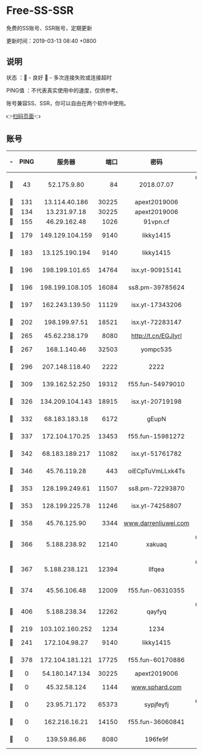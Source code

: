 # Free-SS-SSR

免费的SS账号、SSR账号，定期更新

更新时间：2019-03-13 08:40 +0800

## 说明

状态     ：🙂 - 良好 🙁 - 多次连接失败或连接超时

PING值   ：不代表真实使用中的速度，仅供参考。

账号兼容SS、SSR，你可以自由在两个软件中使用。

👉[扫码页面](https://liesauer.github.io/Free-SS-SSR/)👈

## 账号

|-|PING|服务器|端口|密码|加密方式|区域|
|:----:|:----:|:-----:|-----:|:----:|:----:|:----:|
|🙂|43|52.175.9.80|84|2018.07.07|chacha20-ietf-poly1305|HK|
|🙂|131|13.114.40.186|30225|apext2019006|chacha20|JP|
|🙂|134|13.231.97.18|30225|apext2019006|chacha20|JP|
|🙂|155|46.29.162.48|1026|91vpn.cf|rc4-md5|RU|
|🙂|179|149.129.104.159|9140|likky1415|aes-256-cfb|HK|
|🙂|183|13.125.190.194|9140|likky1415|aes-256-cfb|KR|
|🙂|196|198.199.101.65|14764|isx.yt-90915141|aes-256-cfb|US|
|🙂|196|198.199.108.105|16084|ss8.pm-39785624|aes-256-cfb|US|
|🙂|197|162.243.139.50|11129|isx.yt-17343206|aes-256-cfb|US|
|🙂|202|198.199.97.51|18521|isx.yt-72283147|aes-256-cfb|US|
|🙂|265|45.62.238.179|8080|http://t.cn/EGJIyrl|rc4-md5|CA|
|🙂|267|168.1.140.46|32503|yompc535|aes-256-cfb|AU|
|🙂|296|207.148.118.40|2222|2222|aes-256-cfb|SG|
|🙂|309|139.162.52.250|19312|f55.fun-54979010|aes-256-cfb|SG|
|🙂|326|134.209.104.143|18915|isx.yt-20719198|aes-256-cfb|SG|
|🙂|332|68.183.183.18|6172|gEupN|aes-256-cfb|SG|
|🙂|337|172.104.170.25|13453|f55.fun-15981272|aes-256-cfb|SG|
|🙂|342|68.183.189.217|11082|isx.yt-51761782|aes-256-cfb|SG|
|🙂|346|45.76.119.28|443|oiECpTuVmLLxk4Ts|aes-256-cfb|AU|
|🙂|353|128.199.249.61|11507|ss8.pm-72293870|aes-256-cfb|SG|
|🙂|353|128.199.225.78|11246|isx.yt-74258807|aes-256-cfb|SG|
|🙂|358|45.76.125.90|3344|www.darrenliuwei.com|aes-256-cfb|AU|
|🙂|366|5.188.238.92|12140|xakuaq|chacha20-ietf-poly1305|BR|
|🙂|367|5.188.238.121|12394|llfqea|chacha20-ietf-poly1305|BR|
|🙂|374|45.56.106.48|12009|f55.fun-06310355|aes-256-cfb|US|
|🙂|406|5.188.238.34|12262|qayfyq|chacha20-ietf-poly1305|BR|
|🙂|219|103.102.160.252|1234|1234|rc4-md5|JP|
|🙂|241|172.104.98.27|9140|likky1415|aes-256-cfb|JP|
|🙂|378|172.104.181.121|17725|f55.fun-60170886|aes-256-cfb|SG|
|🙁|0|54.180.147.134|30225|apext2019006|chacha20|KR|
|🙁|0|45.32.58.124|1144|www.sphard.com|aes-256-cfb|JP|
|🙁|0|23.95.71.172|65373|sypjfeyfj|chacha20-ietf|US|
|🙁|0|162.216.16.21|14150|f55.fun-36060841|aes-256-cfb|US|
|🙁|0|139.59.86.86|8080|196fe9f|aes-256-cfb|IN|
